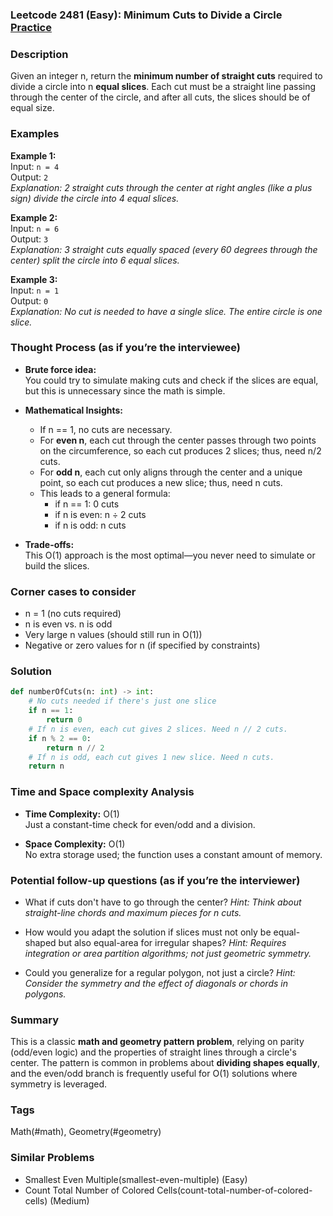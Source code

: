 ### Leetcode 2481 (Easy): Minimum Cuts to Divide a Circle [Practice](https://leetcode.com/problems/minimum-cuts-to-divide-a-circle)

### Description  
Given an integer n, return the **minimum number of straight cuts** required to divide a circle into n **equal slices**. Each cut must be a straight line passing through the center of the circle, and after all cuts, the slices should be of equal size.

### Examples  

**Example 1:**  
Input: `n = 4`  
Output: `2`  
*Explanation: 2 straight cuts through the center at right angles (like a plus sign) divide the circle into 4 equal slices.*

**Example 2:**  
Input: `n = 6`  
Output: `3`  
*Explanation: 3 straight cuts equally spaced (every 60 degrees through the center) split the circle into 6 equal slices.*

**Example 3:**  
Input: `n = 1`  
Output: `0`  
*Explanation: No cut is needed to have a single slice. The entire circle is one slice.*


### Thought Process (as if you’re the interviewee)  

- **Brute force idea:**  
  You could try to simulate making cuts and check if the slices are equal, but this is unnecessary since the math is simple.

- **Mathematical Insights:**  
  - If n == 1, no cuts are necessary.
  - For **even n**, each cut through the center passes through two points on the circumference, so each cut produces 2 slices; thus, need n/2 cuts.
  - For **odd n**, each cut only aligns through the center and a unique point, so each cut produces a new slice; thus, need n cuts.
  - This leads to a general formula: 
      - if n == 1: 0 cuts
      - if n is even: n ÷ 2 cuts
      - if n is odd: n cuts

- **Trade-offs:**  
  This O(1) approach is the most optimal—you never need to simulate or build the slices.


### Corner cases to consider  
- n = 1 (no cuts required)
- n is even vs. n is odd
- Very large n values (should still run in O(1))
- Negative or zero values for n (if specified by constraints)

### Solution

```python
def numberOfCuts(n: int) -> int:
    # No cuts needed if there's just one slice
    if n == 1:
        return 0
    # If n is even, each cut gives 2 slices. Need n // 2 cuts.
    if n % 2 == 0:
        return n // 2
    # If n is odd, each cut gives 1 new slice. Need n cuts.
    return n
```

### Time and Space complexity Analysis  

- **Time Complexity:** O(1)  
  Just a constant-time check for even/odd and a division.

- **Space Complexity:** O(1)  
  No extra storage used; the function uses a constant amount of memory.


### Potential follow-up questions (as if you’re the interviewer)  

- What if cuts don't have to go through the center?
  *Hint: Think about straight-line chords and maximum pieces for n cuts.*

- How would you adapt the solution if slices must not only be equal-shaped but also equal-area for irregular shapes?
  *Hint: Requires integration or area partition algorithms; not just geometric symmetry.*

- Could you generalize for a regular polygon, not just a circle?
  *Hint: Consider the symmetry and the effect of diagonals or chords in polygons.*

### Summary
This is a classic **math and geometry pattern problem**, relying on parity (odd/even logic) and the properties of straight lines through a circle's center. The pattern is common in problems about **dividing shapes equally**, and the even/odd branch is frequently useful for O(1) solutions where symmetry is leveraged.

### Tags
Math(#math), Geometry(#geometry)

### Similar Problems
- Smallest Even Multiple(smallest-even-multiple) (Easy)
- Count Total Number of Colored Cells(count-total-number-of-colored-cells) (Medium)